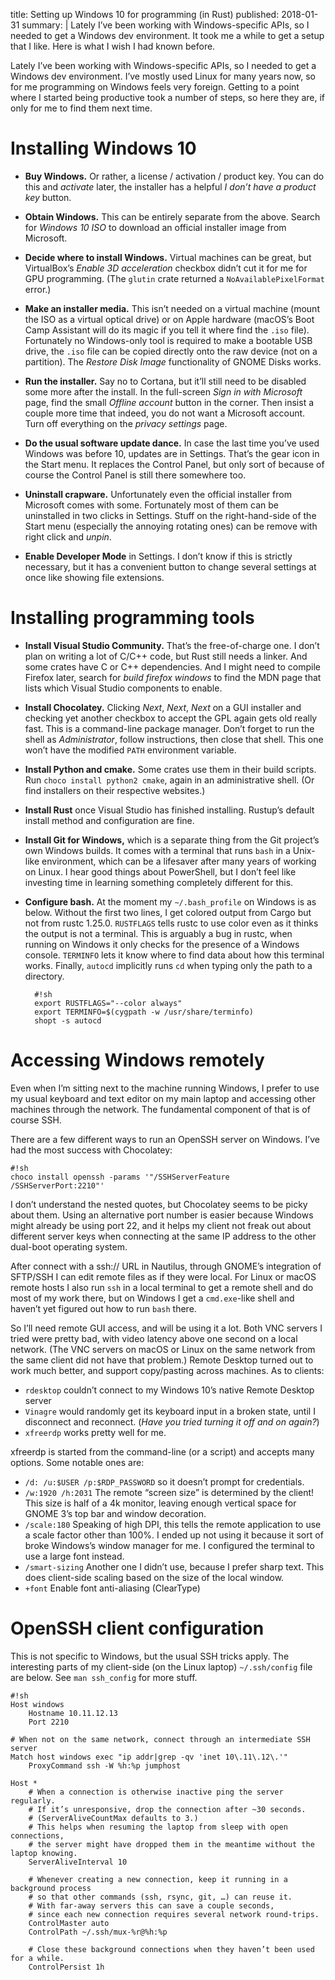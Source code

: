 title: Setting up Windows 10 for programming (in Rust)
published: 2018-01-31
summary: |
    Lately I’ve been working with Windows-specific APIs,
    so I needed to get a Windows dev environment.
    It took me a while to get a setup that I like.
    Here is what I wish I had known before.

Lately I’ve been working with Windows-specific APIs,
so I needed to get a Windows dev environment.
I’ve mostly used Linux for many years now,
so for me programming on Windows feels very foreign.
Getting to a point where I started being productive took a number of steps,
so here they are, if only for me to find them next time.

# Installing Windows 10

* **Buy Windows.**
  Or rather, a license / activation / product key.
  You can do this and *activate* later,
  the installer has a helpful *I don’t have a product key* button.

* **Obtain Windows.**
  This can be entirely separate from the above.
  Search for *Windows 10 ISO* to download an official installer image from Microsoft.

* **Decide where to install Windows.**
  Virtual machines can be great,
  but VirtualBox’s *Enable 3D acceleration* checkbox didn’t cut it for me for GPU programming.
  (The `glutin` crate returned a `NoAvailablePixelFormat` error.)

* **Make an installer media.**
  This isn’t needed on a virtual machine (mount the ISO as a virtual optical drive)
  or on Apple hardware
  (macOS’s Boot Camp Assistant will do its magic if you tell it where find the `.iso` file).
  Fortunately no Windows-only tool is required to make a bootable USB drive,
  the `.iso` file can be copied directly onto the raw device (not on a partition).
  The *Restore Disk Image* functionality of GNOME Disks works.

* **Run the installer.**
  Say no to Cortana, but it’ll still need to be disabled some more after the install.
  In the full-screen *Sign in with Microsoft* page,
  find the small *Offline account* button in the corner.
  Then insist a couple more time that indeed, you do not want a Microsoft account.
  Turn off everything on the *privacy settings* page.

* **Do the usual software update dance.**
  In case the last time you’ve used Windows was before 10, updates are in Settings.
  That’s the gear icon in the Start menu.
  It replaces the Control Panel,
  but only sort of because of course the Control Panel is still there somewhere too.

* **Uninstall crapware.**
  Unfortunately even the official installer from Microsoft comes with some.
  Fortunately most of them can be uninstalled in two clicks in Settings.
  Stuff on the right-hand-side of the Start menu (especially the annoying rotating ones)
  can be remove with right click and *unpin*.

* **Enable Developer Mode** in Settings.
  I don’t know if this is strictly necessary,
  but it has a convenient button to change several settings at once like showing file extensions.

# Installing programming tools

* **Install Visual Studio Community.**
  That’s the free-of-charge one.
  I don’t plan on writing a lot of C/C++ code, but Rust still needs a linker.
  And some crates have C or C++ dependencies.
  And I might need to compile Firefox later,
  search for *build firefox windows* to find the MDN page that lists
  which Visual Studio components to enable.

* **Install Chocolatey.**
  Clicking *Next*, *Next*, *Next* on a GUI installer
  and checking yet another checkbox to accept the GPL again gets old really fast.
  This is a command-line package manager.
  Don’t forget to run the shell as *Administrator*, follow instructions, then close that shell.
  This one won’t have the modified `PATH` environment variable.

* **Install Python and cmake.**
  Some crates use them in their build scripts.
  Run `choco install python2 cmake`, again in an administrative shell.
  (Or find installers on their respective websites.)

* **Install Rust**
  once Visual Studio has finished installing.
  Rustup’s default install method and configuration are fine.

* **Install Git for Windows,**
  which is a separate thing from the Git project’s own Windows builds.
  It comes with a terminal that runs `bash` in a Unix-like environment,
  which can be a lifesaver after many years of working on Linux.
  I hear good things about PowerShell,
  but I don’t feel like investing time in learning something completely different for this.

* **Configure bash.**
  At the moment my `~/.bash_profile` on Windows is as below.
  Without the first two lines, I get colored output from Cargo but not from rustc 1.25.0.
  `RUSTFLAGS` tells rustc to use color even as it thinks the output is not a terminal.
  This is arguably a bug in rustc,
  when running on Windows it only checks for the presence of a Windows console.
  `TERMINFO` lets it know where to find data about how this terminal works.
  Finally, `autocd` implicitly runs `cd` when typing only the path to a directory.

        #!sh
        export RUSTFLAGS="--color always"
        export TERMINFO=$(cygpath -w /usr/share/terminfo)
        shopt -s autocd

# Accessing Windows remotely

Even when I’m sitting next to the machine running Windows,
I prefer to use my usual keyboard and text editor on my main laptop
and accessing other machines through the network.
The fundamental component of that is of course SSH.

There are a few different ways to run an OpenSSH server on Windows.
I’ve had the most success with Chocolatey:

    #!sh
    choco install openssh -params '"/SSHServerFeature /SSHServerPort:2210"'

I don’t understand the nested quotes, but Chocolatey seems to be picky about them.
Using an alternative port number is easier because Windows might already be using port 22,
and it helps my client not freak out about different server keys
when connecting at the same IP address to the other dual-boot operating system.

After connect with a ssh:// URL in Nautilus,
through GNOME’s integration of SFTP/SSH I can edit remote files as if they were local.
For Linux or macOS remote hosts I also run `ssh` in a local terminal to get a remote shell
and do most of my work there,
but on Windows I get a `cmd.exe`-like shell and haven’t yet figured out how to run `bash` there.

So I’ll need remote GUI access, and will be using it a lot.
Both VNC servers I tried were pretty bad, with video latency above one second on a local network.
(The VNC servers on macOS or Linux on the same network from the same client did not have that problem.)
Remote Desktop turned out to work much better, and support copy/pasting across machines.
As to clients:

* `rdesktop` couldn’t connect to my Windows 10’s native Remote Desktop server
* `Vinagre` would randomly get its keyboard input in a broken state, until I disconnect and reconnect.
  (*Have you tried turning it off and on again?*)
* `xfreerdp` works pretty well for me.

xfreerdp is started from the command-line (or a script) and accepts many options.
Some notable ones are:

* `/d: /u:$USER /p:$RDP_PASSWORD` so it doesn’t prompt for credentials.
* `/w:1920 /h:2031` The remote “screen size” is determined by the client!
  This size is half of a 4k monitor,
  leaving enough vertical space for GNOME 3’s top bar and window decoration.
* `/scale:180` Speaking of high DPI,
  this tells the remote application to use a scale factor other than 100%.
  I ended up not using it because it sort of broke Windows’s window manager for me.
  I configured the terminal to use a large font instead.
* `/smart-sizing` Another one I didn’t use, because I prefer sharp text.
  This does client-side scaling based on the size of the local window.
* `+font` Enable font anti-aliasing (ClearType)

# OpenSSH client configuration

This is not specific to Windows, but the usual SSH tricks apply.
The interesting parts of my client-side (on the Linux laptop) `~/.ssh/config` file are below.
See `man ssh_config` for more stuff.


    #!sh
    Host windows
        Hostname 10.11.12.13
        Port 2210

    # When not on the same network, connect through an intermediate SSH server
    Match host windows exec "ip addr|grep -qv 'inet 10\.11\.12\.'"
        ProxyCommand ssh -W %h:%p jumphost

    Host *
        # When a connection is otherwise inactive ping the server regularly.
        # If it’s unresponsive, drop the connection after ~30 seconds.
        # (ServerAliveCountMax defaults to 3.)
        # This helps when resuming the laptop from sleep with open connections,
        # the server might have dropped them in the meantime without the laptop knowing.
        ServerAliveInterval 10

        # Whenever creating a new connection, keep it running in a background process
        # so that other commands (ssh, rsync, git, …) can reuse it.
        # With far-away servers this can save a couple seconds,
        # since each new connection requires several network round-trips.
        ControlMaster auto
        ControlPath ~/.ssh/mux-%r@%h:%p

        # Close these background connections when they haven’t been used for a while.
        ControlPersist 1h
